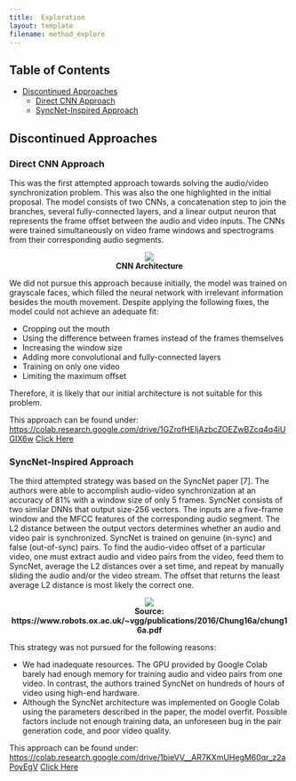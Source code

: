 ```yaml
---
title:  Exploration
layout: template
filename: method_explore
--- 
```



## Table of Contents
* [Discontinued Approaches](#discontinued-approaches)
  * [Direct CNN Approach](#direct-cnn-approach)
  * [SyncNet-Inspired Approach](#syncNet-inspired-approach)


## Discontinued Approaches

### Direct CNN Approach

This was the first attempted approach towards solving the audio/video synchronization problem. This was also the one highlighted in the initial proposal. The model consists of two CNNs, a concatenation step to join the branches, several fully-connected layers, and a linear output neuron that represents the frame offset between the audio and video inputs. The CNNs were trained simultaneously on video frame windows and spectrograms from their corresponding audio segments.

<p align="center">
	<img src="https://binhanle.github.io/eem202a-project/Images/strat1.png"/>
	<br/>
	<strong>CNN Architecture</strong>
</p>

We did not pursue this approach because initially, the model was trained on grayscale faces, which filled the neural network with irrelevant information besides the mouth movement. Despite applying the following fixes, the model could not achieve an adequate fit:

- Cropping out the mouth
- Using the difference between frames instead of the frames themselves
- Increasing the window size
- Adding more convolutional and fully-connected layers
- Training on only one video
- Limiting the maximum offset

Therefore, it is likely that our initial architecture is not suitable for this problem.

This approach can be found under:
https://colab.research.google.com/drive/1GZrofHEIjAzbcZOEZwBZcq4q4iUGIX6w
<a href="https://colab.research.google.com/drive/1GZrofHEIjAzbcZOEZwBZcq4q4iUGIX6w">Click Here</a> 


### SyncNet-Inspired Approach

The third attempted strategy was based on the SyncNet paper [7]. The authors were able to accomplish audio-video synchronization at an accuracy of 81% with a window size of only 5 frames. SyncNet consists of two similar DNNs that output size-256 vectors. The inputs are a five-frame window and the MFCC features of the corresponding audio segment. The L2 distance between the output vectors determines whether an audio and video pair is synchronized. SyncNet is trained on genuine (in-sync) and false (out-of-sync) pairs. To find the audio-video offset of a particular video, one must extract audio and video pairs from the video, feed them to SyncNet, average the L2 distances over a set time, and repeat by manually sliding the audio and/or the video stream. The offset that returns the least average L2 distance is most likely the correct one.

<p align="center">
	<img src="https://binhanle.github.io/eem202a-project/Images/strat3.png"/>
	<br/>
	<strong>Source: https://www.robots.ox.ac.uk/~vgg/publications/2016/Chung16a/chung16a.pdf</strong>
</p>
	
This strategy was not pursued for the following reasons:

- We had inadequate resources. The GPU provided by Google Colab barely had enough memory for training audio and video pairs from one video. In contrast, the authors trained SyncNet on hundreds of hours of video using high-end hardware.
- Although the SyncNet architecture was implemented on Google Colab using the parameters described in the paper, the model overfit. Possible factors include not enough training data, an unforeseen bug in the pair generation code, and poor video quality.

This approach can be found under:
https://colab.research.google.com/drive/1bieVV__AR7KXmUHegM60qr_z2aPoyEgV
<a href="https://colab.research.google.com/drive/1bieVV__AR7KXmUHegM60qr_z2aPoyEgV">Click Here</a> 

